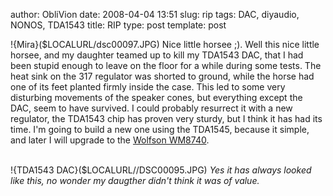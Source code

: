 author: ObliVion
date: 2008-04-04 13:51
slug: rip
tags: DAC, diyaudio, NONOS, TDA1543
title: RIP
type: post
template: post


!{Mira}($LOCALURL/dsc00097.JPG)
Nice little horsee ;). Well this nice little horsee, and my daughter
teamed up to kill my TDA1543 DAC, that I had been stupid enough to leave
on the floor for a while during some tests. The heat sink on the 317
regulator was shorted to ground, while the horse had one of its feet
planted firmly inside the case. This led to some very disturbing
movements of the speaker cones, but everything except the DAC, seem to
have survived. I could probably resurrect it with a new regulator, the
TDA1543 chip has proven very sturdy, but I think it has had its time.
I'm going to build a new one using the TDA1545, because it simple, and
later I will upgrade to the [Wolfson
WM8740](http://www.wolfsonmicro.com/products/WM8740/).
<br style="clear: both;" /> 
 

!{TDA1543 DAC}($LOCALURL//DSC00095.JPG)
*Yes it has always looked like this, no wonder my daugther didn't think
it was of value.*
